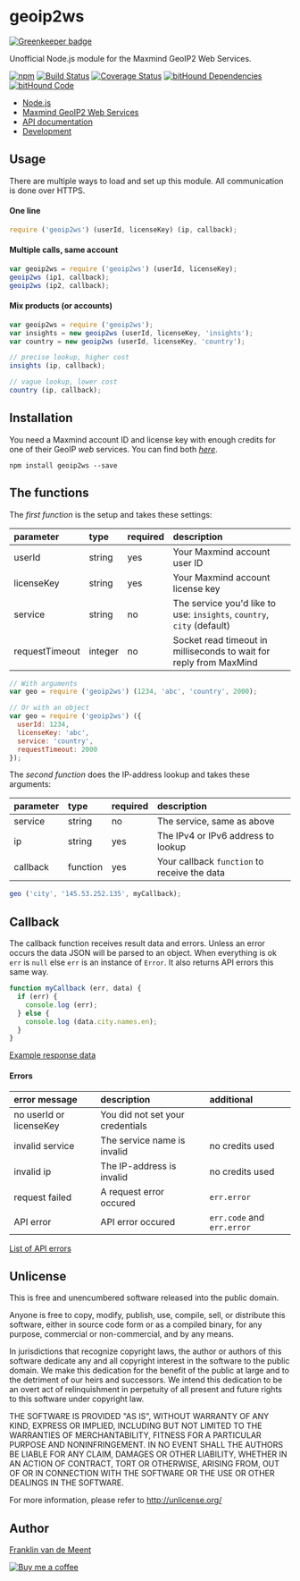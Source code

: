 geoip2ws
========

[![Greenkeeper badge](https://badges.greenkeeper.io/fvdm/nodejs-geoip2ws.svg)](https://greenkeeper.io/)

Unofficial Node.js module for the Maxmind GeoIP2 Web Services.

[![npm](https://img.shields.io/npm/v/geoip2ws.svg?maxAge=3600)](https://github.com/fvdm/nodejs-geoip2ws/blob/master/CHANGELOG.md)
[![Build Status](https://travis-ci.org/fvdm/nodejs-geoip2ws.svg?branch=master)](https://travis-ci.org/fvdm/nodejs-geoip2ws)
[![Coverage Status](https://coveralls.io/repos/github/fvdm/nodejs-geoip2ws/badge.svg?branch=master)](https://coveralls.io/github/fvdm/nodejs-geoip2ws?branch=master)
[![bitHound Dependencies](https://www.bithound.io/github/fvdm/nodejs-geoip2ws/badges/dependencies.svg)](https://www.bithound.io/github/fvdm/nodejs-geoip2ws/develop/dependencies/npm)
[![bitHound Code](https://www.bithound.io/github/fvdm/nodejs-geoip2ws/badges/code.svg)](https://www.bithound.io/github/fvdm/nodejs-geoip2ws)

* [Node.js](https://nodejs.org/)
* [Maxmind GeoIP2 Web Services](https://www.maxmind.com/en/geoip2-precision-services)
* [API documentation](http://dev.maxmind.com/geoip/geoip2/web-services/)
* [Development](https://github.com/fvdm/nodejs-geoip2ws/wiki)


Usage
-----

There are multiple ways to load and set up this module.
All communication is done over HTTPS.

#### One line

```js
require ('geoip2ws') (userId, licenseKey) (ip, callback);
```

#### Multiple calls, same account

```js
var geoip2ws = require ('geoip2ws') (userId, licenseKey);
geoip2ws (ip1, callback);
geoip2ws (ip2, callback);
```

#### Mix products (or accounts)

```js
var geoip2ws = require ('geoip2ws');
var insights = new geoip2ws (userId, licenseKey, 'insights');
var country = new geoip2ws (userId, licenseKey, 'country');

// precise lookup, higher cost
insights (ip, callback);

// vague lookup, lower cost
country (ip, callback);
```


Installation
------------

You need a Maxmind account ID and license key with enough credits
for one of their GeoIP *web* services.
You can find both [*here*](https://www.maxmind.com/en/my_license_key).

`npm install geoip2ws --save`


The functions
-------------

The _first function_ is the setup and takes these settings:

parameter      | type    | required | description
:--------------|:--------|:---------|:--------------------------------
userId         | string  | yes      | Your Maxmind account user ID
licenseKey     | string  | yes      | Your Maxmind account license key
service        | string  | no       | The service you'd like to use: `insights`, `country`, `city` (default)
requestTimeout | integer | no       | Socket read timeout in milliseconds to wait for reply from MaxMind

```js
// With arguments
var geo = require ('geoip2ws') (1234, 'abc', 'country', 2000);

// Or with an object
var geo = require ('geoip2ws') ({
  userId: 1234,
  licenseKey: 'abc',
  service: 'country',
  requestTimeout: 2000
});
```


The _second function_ does the IP-address lookup and takes these arguments:

parameter | type     | required | description
:---------|:---------|:---------|:--------------------------------------------
service   | string   | no       | The service, same as above
ip        | string   | yes      | The IPv4 or IPv6 address to lookup
callback  | function | yes      | Your callback `function` to receive the data

```js
geo ('city', '145.53.252.135', myCallback);
```


Callback
--------

The callback function receives result data and errors. Unless an error occurs the
data JSON will be parsed to an object. When everything is ok `err` is `null` else
`err` is an instance of `Error`. It also returns API errors this same way.

```js
function myCallback (err, data) {
  if (err) {
    console.log (err);
  } else {
    console.log (data.city.names.en);
  }
}
```

[Example response data](http://dev.maxmind.com/geoip/geoip2/web-services/#Response_Body)


#### Errors

error message           | description                      | additional
:-----------------------|:---------------------------------|:--------------------------
no userId or licenseKey | You did not set your credentials |
invalid service         | The service name is invalid      | no credits used
invalid ip              | The IP-address is invalid        | no credits used
request failed          | A request error occured          | `err.error`
API error               | API error occured                | `err.code` and `err.error`


[List of API errors](http://dev.maxmind.com/geoip/geoip2/web-services/#Errors)


Unlicense
---------

This is free and unencumbered software released into the public domain.

Anyone is free to copy, modify, publish, use, compile, sell, or
distribute this software, either in source code form or as a compiled
binary, for any purpose, commercial or non-commercial, and by any
means.

In jurisdictions that recognize copyright laws, the author or authors
of this software dedicate any and all copyright interest in the
software to the public domain. We make this dedication for the benefit
of the public at large and to the detriment of our heirs and
successors. We intend this dedication to be an overt act of
relinquishment in perpetuity of all present and future rights to this
software under copyright law.

THE SOFTWARE IS PROVIDED "AS IS", WITHOUT WARRANTY OF ANY KIND,
EXPRESS OR IMPLIED, INCLUDING BUT NOT LIMITED TO THE WARRANTIES OF
MERCHANTABILITY, FITNESS FOR A PARTICULAR PURPOSE AND NONINFRINGEMENT.
IN NO EVENT SHALL THE AUTHORS BE LIABLE FOR ANY CLAIM, DAMAGES OR
OTHER LIABILITY, WHETHER IN AN ACTION OF CONTRACT, TORT OR OTHERWISE,
ARISING FROM, OUT OF OR IN CONNECTION WITH THE SOFTWARE OR THE USE OR
OTHER DEALINGS IN THE SOFTWARE.

For more information, please refer to <http://unlicense.org/>


Author
------

[Franklin van de Meent](https://frankl.in/)

[![Buy me a coffee](https://frankl.in/u/kofi/kofi-readme.svg)](https://ko-fi.com/franklin)
